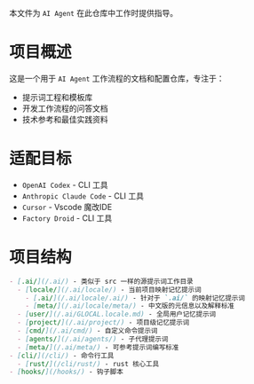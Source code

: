 
本文件为 `AI Agent` 在此仓库中工作时提供指导。





# 项目概述

这是一个用于 `AI Agent` 工作流程的文档和配置仓库，专注于：
- 提示词工程和模板库
- 开发工作流程的问答文档
- 技术参考和最佳实践资料


# 适配目标

- `OpenAI Codex` - CLI 工具
- `Anthropic Claude Code` - CLI 工具
- `Cursor` - Vscode 魔改IDE
- `Factory Droid` - CLI 工具


# 项目结构

```md
- [.ai/](/.ai/) - 类似于 src 一样的源提示词工作目录
  - [locale/](/.ai/locale/) - 当前项目映射记忆提示词
    - [.ai/](/.ai/locale/.ai/) - 针对于 `.ai/` 的映射记忆提示词
    - [meta/](/.ai/locale/meta/) - 中文版的元信息以及解释标准
  - [user/](/.ai/GLOCAL.locale.md) - 全局用户记忆提示词
  - [project/](/.ai/project/) - 项目级记忆提示词
  - [cmd/](/.ai/cmd/) - 自定义命令提示词
  - [agents/](/.ai/agents/) - 子代理提示词
  - [meta/](/.ai/meta/) - 可参考提示词编写标准
- [cli/](/cli/) - 命令行工具
  - [rust/](/cli/rust/) - rust 核心工具
- [hooks/](/hooks/) - 钩子脚本
```
